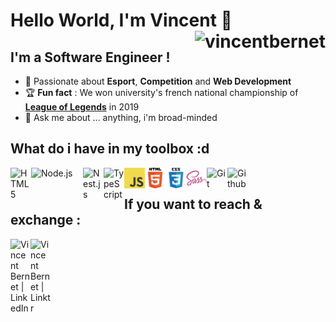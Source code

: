 # Hello World, I'm Vincent 👋  <img align="right" src="https://komarev.com/ghpvc/?username=vincentbernet&label=Profile%20views&color=0e75b6&style=flat" alt="vincentbernet" />


## I'm a Software Engineer !
- 💜 Passionate about **Esport**, **Competition** and **Web Development**
- 🏆 **Fun fact** : We won university's french national championship of **[League of Legends](https://www.youtube.com/watch?v=tsP6mlctS9U)** in 2019
- 💬 Ask me about ... anything, i'm broad-minded

## What do i have in my toolbox :d

[<img align="left" alt="HTML5" width="33px" src="https://upload.wikimedia.org/wikipedia/commons/a/a7/React-icon.svg" />][react]
[<img align="left" alt="Node.js" width="83px" src="https://nodejs.org/static/images/logo.svg" />][nodejs]
[<img align="left" alt="Nest.js" width="33px" src="https://upload.wikimedia.org/wikipedia/commons/a/a8/NestJS.svg" />][nestjs]

[<img align="left" alt="TypeScript" width="33px" src="https://cdn.jsdelivr.net/gh/devicons/devicon/icons/typescript/typescript-original.svg" />][typescript]
[<img align="left" alt="JavaScript" width="33px" src="https://raw.githubusercontent.com/github/explore/80688e429a7d4ef2fca1e82350fe8e3517d3494d/topics/javascript/javascript.png" />][javascript]
[<img align="left" alt="HTML5" width="33px" src="https://raw.githubusercontent.com/github/explore/80688e429a7d4ef2fca1e82350fe8e3517d3494d/topics/html/html.png" />][html]
[<img align="left" alt="CSS3" width="33px" src="https://raw.githubusercontent.com/github/explore/80688e429a7d4ef2fca1e82350fe8e3517d3494d/topics/css/css.png" />][css]
[<img align ="left" alt="Sass" width="33px" src="https://raw.githubusercontent.com/devicons/devicon/master/icons/sass/sass-original.svg" />][scss]

[<img align="left" alt="Git" width="33px" src="https://cdn.jsdelivr.net/gh/devicons/devicon/icons/git/git-original.svg" />][git]
[<img align="left" alt="Github" width="33px" src="https://cdn.jsdelivr.net/gh/devicons/devicon/icons/github/github-original.svg" />][github]

<br />

## If you want to reach & exchange :
[<img align="left" alt="Vincent Bernet | LinkedIn" width="32px" src="https://cdn.jsdelivr.net/gh/devicons/devicon/icons/linkedin/linkedin-original.svg" />][linkedin]
[<img align="left" alt="Vincent Bernet | Linktr" width="32px" src="https://cdn.worldvectorlogo.com/logos/linktree-2.svg"/>][linktr]











<br>
<br>

[typescript]: https://www.typescriptlang.org/
[javascript]: https://developer.mozilla.org/en-US/docs/Web/JavaScript
[react]: https://react.dev/learn
[html]: https://developer.mozilla.org/en-US/docs/Web/HTML
[css]: https://developer.mozilla.org/en-US/docs/Web/CSS
[scss]: https://sass-lang.com/
[git]: https://git-scm.com/
[github]: https://github.com/
[nodejs]: https://nodejs.org/en
[nestjs]: https://nestjs.com/

[there]: https://vincent-bernet.com/
[linktr]: https://linktr.ee/VincentBernet
[linkedin]: https://www.linkedin.com/in/vincent-bernet-028a64193/

